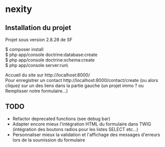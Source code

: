 nexity
======

Installation du projet
----------------------

Projet sous version 2.8.28 de SF

$ composer install\
$ php app/console doctrine:database:create\
$ php app/console doctrine:schema:create\
$ php app/console server:run\

Accueil du site sur http://localhost:8000/ \
Pour enregistrer un contact http://localhost:8000/contact/create (ou alors cliquez sur un des liens dans la partie gauche (un projet immo ? ou Remplisser notre formulaire...)

TODO
----
+ Refactor deprecated functions (see debug bar)
+ Adapter encore mieux l'intégration HTML du formulaire dans TWIG (intégration des boutons radios pour les listes SELECT etc...)
+ Personnaliser mieux la validation et l'affichage des messages d'erreurs lors de la soumission du formulaire